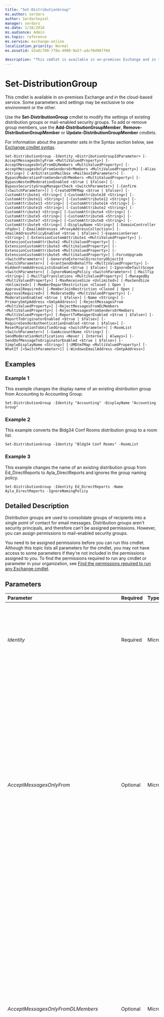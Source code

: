 ```yaml
---
title: "Set-DistributionGroup"
ms.author: serdars
author: SerdarSoysal
manager: serdars
ms.date: 1/16/2018
ms.audience: Admin
ms.topic: reference
ms.service: exchange-online
localization_priority: Normal
ms.assetid: e3a8c709-770a-4900-9a57-adcf0d98ff68

description: "This cmdlet is available in on-premises Exchange and in the cloud-based service. Some parameters and settings may be exclusive to one environment or the other."
---
```


# Set-DistributionGroup

This cmdlet is available in on-premises Exchange and in the cloud-based service. Some parameters and settings may be exclusive to one environment or the other. 
  
Use the **Set-DistributionGroup** cmdlet to modify the settings of existing distribution groups or mail-enabled security groups. To add or remove group members, use the **Add-DistributionGroupMember**, **Remove-DistributionGroupMember** or **Update-DistributionGroupMember** cmdlets.
  
For information about the parameter sets in the Syntax section below, see [Exchange cmdlet syntax](https://technet.microsoft.com/library/bb123552.aspx). 
  
```
Set-DistributionGroup -Identity <DistributionGroupIdParameter> [-AcceptMessagesOnlyFrom <MultiValuedProperty>] [-AcceptMessagesOnlyFromDLMembers <MultiValuedProperty>] [-AcceptMessagesOnlyFromSendersOrMembers <MultiValuedProperty>] [-Alias <String>] [-ArbitrationMailbox <MailboxIdParameter>] [-BypassModerationFromSendersOrMembers <MultiValuedProperty>] [-BypassNestedModerationEnabled <$true | $false>] [-BypassSecurityGroupManagerCheck <SwitchParameter>] [-Confirm [<SwitchParameter>]] [-CreateDTMFMap <$true | $false>] [-CustomAttribute1 <String>] [-CustomAttribute10 <String>] [-CustomAttribute11 <String>] [-CustomAttribute12 <String>] [-CustomAttribute13 <String>] [-CustomAttribute14 <String>] [-CustomAttribute15 <String>] [-CustomAttribute2 <String>] [-CustomAttribute3 <String>] [-CustomAttribute4 <String>] [-CustomAttribute5 <String>] [-CustomAttribute6 <String>] [-CustomAttribute7 <String>] [-CustomAttribute8 <String>] [-CustomAttribute9 <String>] [-DisplayName <String>] [-DomainController <Fqdn>] [-EmailAddresses <ProxyAddressCollection>] [-EmailAddressPolicyEnabled <$true | $false>] [-ExpansionServer <String>] [-ExtensionCustomAttribute1 <MultiValuedProperty>] [-ExtensionCustomAttribute2 <MultiValuedProperty>] [-ExtensionCustomAttribute3 <MultiValuedProperty>] [-ExtensionCustomAttribute4 <MultiValuedProperty>] [-ExtensionCustomAttribute5 <MultiValuedProperty>] [-ForceUpgrade <SwitchParameter>] [-GenerateExternalDirectoryObjectId <SwitchParameter>] [-GrantSendOnBehalfTo <MultiValuedProperty>] [-HiddenFromAddressListsEnabled <$true | $false>] [-IgnoreDefaultScope <SwitchParameter>] [-IgnoreNamingPolicy <SwitchParameter>] [-MailTip <String>] [-MailTipTranslations <MultiValuedProperty>] [-ManagedBy <MultiValuedProperty>] [-MaxReceiveSize <Unlimited>] [-MaxSendSize <Unlimited>] [-MemberDepartRestriction <Closed | Open | ApprovalRequired>] [-MemberJoinRestriction <Closed | Open | ApprovalRequired>] [-ModeratedBy <MultiValuedProperty>] [-ModerationEnabled <$true | $false>] [-Name <String>] [-PrimarySmtpAddress <SmtpAddress>] [-RejectMessagesFrom <MultiValuedProperty>] [-RejectMessagesFromDLMembers <MultiValuedProperty>] [-RejectMessagesFromSendersOrMembers <MultiValuedProperty>] [-ReportToManagerEnabled <$true | $false>] [-ReportToOriginatorEnabled <$true | $false>] [-RequireSenderAuthenticationEnabled <$true | $false>] [-ResetMigrationToUnifiedGroup <SwitchParameter>] [-RoomList <SwitchParameter>] [-SamAccountName <String>] [-SendModerationNotifications <Never | Internal | Always>] [-SendOofMessageToOriginatorEnabled <$true | $false>] [-SimpleDisplayName <String>] [-UMDtmfMap <MultiValuedProperty>] [-WhatIf [<SwitchParameter>]] [-WindowsEmailAddress <SmtpAddress>]

```

## Examples
<a name="Examples"> </a>

### Example 1

This example changes the display name of an existing distribution group from Accounting to Accounting Group.
  
```
Set-DistributionGroup -Identity "Accounting" -DisplayName "Accounting Group"
```

### Example 2

This example converts the Bldg34 Conf Rooms distribution group to a room list.
  
```
Set-DistributionGroup -Identity "Bldg34 Conf Rooms" -RoomList
```

### Example 3

This example changes the name of an existing distribution group from Ed_DirectReports to Ayla_DirectReports and ignores the group naming policy.
  
```
Set-DistributionGroup -Identity Ed_DirectReports -Name Ayla_DirectReports -IgnoreNamingPolicy
```

## Detailed Description
<a name="DetailedDescription"> </a>

Distribution groups are used to consolidate groups of recipients into a single point of contact for email messages. Distribution groups aren't security principals, and therefore can't be assigned permissions. However, you can assign permissions to mail-enabled security groups.
  
You need to be assigned permissions before you can run this cmdlet. Although this topic lists all parameters for the cmdlet, you may not have access to some parameters if they're not included in the permissions assigned to you. To find the permissions required to run any cmdlet or parameter in your organization, see [Find the permissions required to run any Exchange cmdlet](https://technet.microsoft.com/library/mt432940.aspx).
  
## Parameters
<a name="DetailedDescription"> </a>

|**Parameter**|**Required**|**Type**|**Description**|
|:-----|:-----|:-----|:-----|
| _Identity_ <br/> |Required  <br/> |Microsoft.Exchange.Configuration.Tasks.DistributionGroupIdParameter  <br/> | The _Identity_ parameter specifies the distribution group or mail-enabled security group that you want to modify. You can use any value that uniquely identifies the group. <br/>  For example: <br/>  Name <br/>  Display name <br/>  Alias <br/>  Distinguished name (DN) <br/>  Canonical DN <br/>  Email address <br/>  GUID <br/> |
| _AcceptMessagesOnlyFrom_ <br/> |Optional  <br/> |Microsoft.Exchange.Data.MultiValuedProperty  <br/> | The _AcceptMessagesOnlyFrom_ parameter specifies who is allowed to send messages to this recipient. Messages from other senders are rejected. <br/>  Valid values for this parameter are individual senders in your organization (mailboxes, mail users, and mail contacts). You can use any value that uniquely identifies the sender. For example: <br/>  Name <br/>  Display name <br/>  Alias <br/>  Distinguished name (DN) <br/>  Canonical DN <br/>  Email address <br/>  GUID <br/>  You can enter multiple senders separated by commas. To overwrite any existing entries, use the following syntax: `<sender1>,<sender2>...`. If the values contain spaces or otherwise require quotation marks, use the following syntax:  `"<sender1>","<sender2>"...`.  <br/>  To add or remove senders without affecting other existing entries, use the following syntax: `@{Add="<sender1>","<sender2>"...; Remove="<sender1>","<sender2>"...}`.  <br/>  The senders you specify for this parameter are automatically copied to the **AcceptMessagesOnlyFromSendersOrMembers** property. Therefore, you can't use the _AcceptMessagesOnlyFrom_ and _AcceptMessagesOnlyFromSendersOrMembers_ parameters in the same command. <br/>  By default, this parameter is blank ( `$null`), which allows this recipient to accept messages from all senders.  <br/> |
| _AcceptMessagesOnlyFromDLMembers_ <br/> |Optional  <br/> |Microsoft.Exchange.Data.MultiValuedProperty  <br/> | The _AcceptMessagesOnlyFromDLMembers_ parameter specifies who is allowed to send messages to this recipient. Messages from other senders are rejected. <br/>  Valid values for this parameter are groups in your organization (distribution groups, mail-enabled security groups, and dynamic distribution groups). Specifying a group means all members of the group are allowed to send messages to this recipient. You can use any value that uniquely identifies the group. For example: <br/>  Name <br/>  Display name <br/>  Alias <br/>  Distinguished name (DN) <br/>  Canonical DN <br/>  Email address <br/>  GUID <br/>  You can enter multiple groups separated by commas. To overwrite any existing entries, use the following syntax: `<group1>,<group2>...`. If the values contain spaces or otherwise require quotation marks, use the following syntax:  `"<group1>","<group2>"...`.  <br/>  To add or remove groups without affecting other existing entries, use the following syntax: `@{Add="<group1>","<group2>"...; Remove="<group1>","<group2>"...}`.  <br/>  The groups you specify for this parameter are automatically copied to the **AcceptMessagesOnlyFromSendersOrMembers** property. Therefore, you can't use the _AcceptMessagesOnlyFromDLMembers_ and _AcceptMessagesOnlyFromSendersOrMembers_ parameters in the same command. <br/>  By default, this parameter is blank ( `$null`), which allows this recipient to accept messages from all groups.  <br/> |
| _AcceptMessagesOnlyFromSendersOrMembers_ <br/> |Optional  <br/> |Microsoft.Exchange.Data.MultiValuedProperty  <br/> | The _AcceptMessagesOnlyFromSendersOrMembers_ parameter specifies who is allowed to send messages to this recipient. Messages from other senders are rejected. <br/>  Valid values for this parameter are individual senders and groups in your organization. Individual senders are mailboxes, mail users, and mail contacts. Groups are distribution groups, mail-enabled security groups, and dynamic distribution groups. Specifying a group means all members of the group are allowed to send messages to this recipient. <br/>  To specify senders for this parameter, you can use any value that uniquely identifies the sender. For example: <br/>  Name <br/>  Display name <br/>  Alias <br/>  Distinguished name (DN) <br/>  Canonical DN <br/>  Email address <br/>  GUID <br/>  You can enter multiple senders separated by commas. To overwrite any existing entries, use the following syntax: `<sender1>,<sender2>...`. If the values contain spaces or otherwise require quotation marks, use the following syntax:  `"<sender1>","<sender2>"...`.  <br/>  To add or remove individual senders or groups without affecting other existing entries, use the _AcceptMessagesOnlyFrom_ and _AcceptMessageOnlyFromDLMembers_ parameters. <br/>  The individual senders and groups you specify for this parameter are automatically copied to the **AcceptMessagesOnlyFrom** and **AcceptMessagesOnlyFromDLMembers** properties, respectively. Therefore, you can't use the _AcceptMessagesOnlyFromSendersOrMembers_ parameter and the _AcceptMessagesOnlyFrom_ or _AcceptMessagesOnlyFromDLMembers_ parameters in the same command. <br/>  By default, this parameter is blank ( `$null`), which allows this recipient to accept messages from all senders.  <br/> |
| _Alias_ <br/> |Optional  <br/> |System.String  <br/> | The _Alias_ parameter specifies the Exchange alias (also known as themail nickname) for the recipient. This value identifies the recipient as a mail-enabled object, and shouldn't be confused with multiple email addresses for the same recipient (also known as proxy addresses). A recipient can have only one  _Alias_ value. <br/>  The value of _Alias_ can contain letters, numbers and the characters !, #, $, %, &amp;, ', *, +, -, /, =, ?, ^, _, `, {, |, } and ~. Periods (.) are allowed, but each period must be surrounded by other valid characters (for example, `help.desk`). Unicode characters from U+00A1 to U+00FF are also allowed. The maximum length of the  _Alias_ value is 64 characters. <br/>  When you create a recipient without specifying an email address, the _Alias_ value you specify is used to generate the primary email address ( _\<alias\>_@ _\<domain\>_). Supported Unicode characters are mapped to best-fit US-ASCII text characters. For example, U+00F6 (ö) is changed to oe in the primary email address.  <br/>  If you don't use the _Alias_ parameter when you create a recipient, the value of a different required parameter is used for the **Alias** property value: <br/> **Recipients with user accounts (for example, user mailboxes, and mail users)**: The left side of the  _MicrosoftOnlineServicesID_ or _UserPrincipalName_ parameter is used. For example, `helpdesk@contoso.com` results in the **Alias** property value `helpdesk`.  <br/> **Recipeints without user accounts (for example, room mailboxes, mail contacts, and distribution groups)**: The value of the  _Name_ parameter is used. Spaces are removed and unsupported characters are converted to question marks (?). <br/>  If you modify the _Alias_ value of an existing recipient, the primary email address is automatically updated only in on-premises environments where the recipient is subject to email address policies (the **EmailAddressPolicyEnabled** property is `True` for the recipient). <br/> > [!NOTE]>  The _Alias_ parameter never generates or updates the primary email address of a mail contact or a mail user.          |
| _ArbitrationMailbox_ <br/> |Optional  <br/> |Microsoft.Exchange.Configuration.Tasks.MailboxIdParameter  <br/> | This parameter is available only in on-premises Exchange. <br/>  The _ArbitrationMailbox_ parameter specifies the arbitration mailbox that's used to manage the moderation process for this recipient. You can use any value that uniquely identifies the arbitration mailbox. <br/>  For example: <br/>  Name <br/>  Display name <br/>  Alias <br/>  Distinguished name (DN) <br/>  Canonical DN <br/>  _\<domain name\>_\ _\<account name\>_ <br/>  Email address <br/>  GUID <br/> **LegacyExchangeDN** <br/> **SamAccountName** <br/>  User ID or user principal name (UPN) <br/> |
| _BypassModerationFromSendersOrMembers_ <br/> |Optional  <br/> |Microsoft.Exchange.Data.MultiValuedProperty  <br/> | The _BypassModerationFromSendersOrMembers_ parameter specifies who is allowed to send messages to this moderated recipient without approval from a moderator. Valid values for this parameter are individual senders and groups in your organization. Specifying a group means all members of the group are allowed to send messages to this recipient without approval from a moderator. <br/>  To specify senders for this parameter, you can use any value that uniquely identifies the sender. For example: <br/>  Name <br/>  Display name <br/>  Alias <br/>  Distinguished name (DN) <br/>  Canonical DN <br/>  Email address <br/>  GUID <br/>  To enter multiple senders and overwrite any existing entries, use the following syntax: `<sender1>,<sender2>...`. If the values contain spaces or otherwise require quotation marks, use the following syntax:  `"<sender1>","<sender2>"...`.  <br/>  To add or remove one or more senders without affecting any existing entries, use the following syntax: `@{Add="<sender1>","<sender2>"...; Remove="<sender3>","<sender4>"...}`.  <br/>  This parameter is meaningful only when moderation is enabled for the recipient. By default, this parameter is blank ( `$null`), which means messages from all senders other than the designated moderators are moderated. When a moderator sends a message to this recipient, the message is isn't moderated. In other words, you don't need to use this parameter to include the moderators.  <br/> |
| _BypassNestedModerationEnabled_ <br/> |Optional  <br/> |System.Boolean  <br/> | The _ByPassNestedModerationEnabled_ parameter specifies how to handle message approval when a moderated group contains other moderated groups as members. Valid values are: <br/>  `$true`: After a moderator approves a message sent to the group, the message is automatically approved for all other moderated groups that are members of the group.  <br/>  `$false`: After a moderator approves a message sent to the group, separate approval is required for each moderated group that's a member of the group. This is the default value.  <br/> |
| _BypassSecurityGroupManagerCheck_ <br/> |Optional  <br/> |System.Management.Automation.SwitchParameter  <br/> | The _BypassSecurityGroupManagerCheck_ switch specifies whether to allow a user who isn't an owner of the group to modify or delete the group. If you aren't defined in the **ManagedBy** property of the group, you need to use this switch in commands that modify or delete the group. To use this switch, your account requires specific permissions based on the group type: <br/> **Distribution groups or mail-enabled security groups**: You need to be a member of the Organization Management role group or have the Security Group Creation and Membership role assigned.  <br/> **Role groups**: You need to be a member of the Organization Management role group or have the Role Management role assigned.  <br/>  You don't need to specify a value with this switch. <br/> |
| _Confirm_ <br/> |Optional  <br/> |System.Management.Automation.SwitchParameter  <br/> | The _Confirm_ switch specifies whether to show or hide the confirmation prompt. How this switch affects the cmdlet depends on if the cmdlet requires confirmation before proceeding. <br/>  Destructive cmdlets (for example, **Remove-\*** cmdlets) have a built-in pause that forces you to acknowledge the command before proceeding. For these cmdlets, you can skip the confirmation prompt by using this exact syntax: `-Confirm:$false`.  <br/>  Most other cmdlets (for example, **New-\*** and **Set-\*** cmdlets) don't have a built-in pause. For these cmdlets, specifying the _Confirm_ switch without a value introduces a pause that forces you acknowledge the command before proceeding. <br/> |
| _CreateDTMFMap_ <br/> |Optional  <br/> |System.Boolean  <br/> | The _CreateDTMFMap_ parameter specifies whether to create a dual-tone multiple-frequency (DTMF) map for the recipient. This allows the recipient to be identified by using a telephone keypad in Unified Messaging (UM) environments. Valid values are: <br/>  `$true`: A DTMF map is created for the recipient. This is the default value.  <br/>  `$false`: A DTMF map isn't created for the recipient.  <br/> |
| _CustomAttribute1_ <br/> |Optional  <br/> |System.String  <br/> |The  _CustomAttribute1_ to _CustomAttribute15_ parameters specify custom attributes. You can use these attributes to store additional information. <br/> |
| _CustomAttribute10_ <br/> |Optional  <br/> |System.String  <br/> |The  _CustomAttribute1_ to _CustomAttribute15_ parameters specify custom attributes. You can use these attributes to store additional information. <br/> |
| _CustomAttribute11_ <br/> |Optional  <br/> |System.String  <br/> |The  _CustomAttribute1_ to _CustomAttribute15_ parameters specify custom attributes. You can use these attributes to store additional information. <br/> |
| _CustomAttribute12_ <br/> |Optional  <br/> |System.String  <br/> |The  _CustomAttribute1_ to _CustomAttribute15_ parameters specify custom attributes. You can use these attributes to store additional information. <br/> |
| _CustomAttribute13_ <br/> |Optional  <br/> |System.String  <br/> |The  _CustomAttribute1_ to _CustomAttribute15_ parameters specify custom attributes. You can use these attributes to store additional information. <br/> |
| _CustomAttribute14_ <br/> |Optional  <br/> |System.String  <br/> |The  _CustomAttribute1_ to _CustomAttribute15_ parameters specify custom attributes. You can use these attributes to store additional information. <br/> |
| _CustomAttribute15_ <br/> |Optional  <br/> |System.String  <br/> |The  _CustomAttribute1_ to _CustomAttribute15_ parameters specify custom attributes. You can use these attributes to store additional information. <br/> |
| _CustomAttribute2_ <br/> |Optional  <br/> |System.String  <br/> |The  _CustomAttribute1_ to _CustomAttribute15_ parameters specify custom attributes. You can use these attributes to store additional information. <br/> |
| _CustomAttribute3_ <br/> |Optional  <br/> |System.String  <br/> |The  _CustomAttribute1_ to _CustomAttribute15_ parameters specify custom attributes. You can use these attributes to store additional information. <br/> |
| _CustomAttribute4_ <br/> |Optional  <br/> |System.String  <br/> |The  _CustomAttribute1_ to _CustomAttribute15_ parameters specify custom attributes. You can use these attributes to store additional information. <br/> |
| _CustomAttribute5_ <br/> |Optional  <br/> |System.String  <br/> |The  _CustomAttribute1_ to _CustomAttribute15_ parameters specify custom attributes. You can use these attributes to store additional information. <br/> |
| _CustomAttribute6_ <br/> |Optional  <br/> |System.String  <br/> |The  _CustomAttribute1_ to _CustomAttribute15_ parameters specify custom attributes. You can use these attributes to store additional information. <br/> |
| _CustomAttribute7_ <br/> |Optional  <br/> |System.String  <br/> |The  _CustomAttribute1_ to _CustomAttribute15_ parameters specify custom attributes. You can use these attributes to store additional information. <br/> |
| _CustomAttribute8_ <br/> |Optional  <br/> |System.String  <br/> |The  _CustomAttribute1_ to _CustomAttribute15_ parameters specify custom attributes. You can use these attributes to store additional information. <br/> |
| _CustomAttribute9_ <br/> |Optional  <br/> |System.String  <br/> |The  _CustomAttribute1_ to _CustomAttribute15_ parameters specify custom attributes. You can use these attributes to store additional information. <br/> |
| _DisplayName_ <br/> |Optional  <br/> |System.String  <br/> |The  _DisplayName_ parameter specifies the display name of the group. The display name is visible in the Exchange admin center and in address lists. The maximum length is 256 characters. If the value contains spaces, enclose the value in quotation marks ("). <br/> |
| _DomainController_ <br/> |Optional  <br/> |Microsoft.Exchange.Data.Fqdn  <br/> |This parameter is available only in on-premises Exchange.  <br/> The  _DomainController_ parameter specifies the domain controller that's used by this cmdlet to read data from or write data to Active Directory. You identify the domain controller by its fully qualified domain name (FQDN). For example, `dc01.contoso.com`.  <br/> |
| _EmailAddresses_ <br/> |Optional  <br/> |Microsoft.Exchange.Data.ProxyAddressCollection  <br/> | The _EmailAddresses_ parameter specifies all the email addresses (proxy addresses) for the recipient, including the primary SMTP address. In on-premises Exchange organizations, the primary SMTP address and other proxy addresses are typically set by email address policies. However, you can use this parameter to configure other proxy addresses for the recipient. For more information, see[Email address policies in Exchange 2016](https://technet.microsoft.com/library/bb232171.aspx).  <br/>  Valid syntax for this parameter is `<Type>:<emailaddress1>,<Type>:<emailaddress2>...`. The optional  _\<Type\>_ value specifies the type of email address. Some examples of valid values include: <br/>  `SMTP`: The primary SMTP address. You can use this value only once in a command.  <br/>  `smtp`: Other SMTP email addresses.  <br/>  `X400`: X.400 addresses in on-premises Exchange.  <br/>  `X500`: X.500 addresses in on-premises Exchange.  <br/>  If you don't include a _\<Type\>_ value for an email address, the value `smtp` is assumed. Note that Exchange doesn't validate the syntax of custom address types (including X.400 addresses). Therefore, you need to verify that any custom addresses are formatted correctly. <br/>  To specify the primary SMTP email address, you can use any of the following methods: <br/>  Use the _\<Type\>_ value `SMTP` on the address. <br/>  The first email address when you don't use any _\<Type\>_ values, or when you use multiple _\<Type\>_ values of `smtp`.  <br/>  If it's available, use the _PrimarySmtpAddress_ parameter instead. You can't use the _EmailAddresses_ parameter and the _PrimarySmtpAddress_ parameter in the same command. <br/>  To replace all existing proxy email addresses with the values you specify, use the following syntax: `"<Type>:<emailaddress1>","<Type>:<emailaddress2>"...`.  <br/>  To add or remove specify proxy addresses without affecting other existing values, use the following syntax: `@{Add="<Type>:<emailaddress1>","<Type>:<emailaddress2>"...; Remove="<Type>:<emailaddress2>","<Type>:<emailaddress2>"...}`.  <br/> |
| _EmailAddressPolicyEnabled_ <br/> |Optional  <br/> |System.Boolean  <br/> | This parameter is available only in on-premises Exchange. <br/>  The _EmailAddressPolicyEnabled_ parameter specifies whether to apply email address policies to this recipient. Valid values are: <br/>  `$true`: Email address policies are applied to this recipient. This is the default value.  <br/>  `$false`: Email address policies aren't applied to this recipient.  <br/> |
| _ExpansionServer_ <br/> |Optional  <br/> |System.String  <br/> | This parameter is available only in on-premises Exchange. <br/>  The _ExpansionServer_ parameter specifies the Exchange server that's used to expand the distribution group. The default value is blank ( `$null`), which means expansion happens on the closest available Exchange 2016 Mailbox server. If you specify an expansion server, and that server is unavailable, any messages that are sent to the distribution group can't be delivered. Therefore, you should consider implementing a high availability solution for an expansion server.  <br/>  You can specify the following types of servers as expansion servers: <br/>  An Exchange 2016 Mailbox server. <br/>  An Exchange 2013 Mailbox server. <br/>  An Exchange 2010 Hub Transport server. <br/>  When you specify an expansion server, use the **ExchangeLegacyDN**. You can find this value by running the command: `Get-ExchangeServer <ServerName> | Format-List ExchangeLegacyDN`. An example value for this parameter is  `"/o=Contoso/ou=Exchange Administrative Group(FYDIBOHF23SPDLT)/cn=Configuration/cn=Servers/cn=Mailbox01"`.  <br/> |
| _ExtensionCustomAttribute1_ <br/> |Optional  <br/> |Microsoft.Exchange.Data.MultiValuedProperty  <br/> |The  _ExtensionCustomAttribute1-5_ parameters specify custom attributes that store additional information. You can specify multiple values for these parameters as a comma delimited list. Each _ExtensionCustomAttribute_ parameter can hold up to 1,300 values. <br/> For more information about custom attributes, see [Custom attributes](https://technet.microsoft.com/library/ee423541.aspx).  <br/> For more information about using multivalued properties, see [Modifying multivalued properties](https://technet.microsoft.com/library/bb684908.aspx).  <br/> |
| _ExtensionCustomAttribute2_ <br/> |Optional  <br/> |Microsoft.Exchange.Data.MultiValuedProperty  <br/> |The  _ExtensionCustomAttribute1-5_ parameters specify custom attributes that store additional information. You can specify multiple values for these parameters as a comma delimited list. Each _ExtensionCustomAttribute_ parameter can hold up to 1,300 values. <br/> For more information about custom attributes, see [Custom attributes](https://technet.microsoft.com/library/ee423541.aspx).  <br/> For more information about using multivalued properties, see [Modifying multivalued properties](https://technet.microsoft.com/library/bb684908.aspx).  <br/> |
| _ExtensionCustomAttribute3_ <br/> |Optional  <br/> |Microsoft.Exchange.Data.MultiValuedProperty  <br/> |The  _ExtensionCustomAttribute1-5_ parameters specify custom attributes that store additional information. You can specify multiple values for these parameters as a comma delimited list. Each _ExtensionCustomAttribute_ parameter can hold up to 1,300 values. <br/> For more information about custom attributes, see [Custom attributes](https://technet.microsoft.com/library/ee423541.aspx).  <br/> For more information about using multivalued properties, see [Modifying multivalued properties](https://technet.microsoft.com/library/bb684908.aspx).  <br/> |
| _ExtensionCustomAttribute4_ <br/> |Optional  <br/> |Microsoft.Exchange.Data.MultiValuedProperty  <br/> |The  _ExtensionCustomAttribute1-5_ parameters specify custom attributes that store additional information. You can specify multiple values for these parameters as a comma delimited list. Each _ExtensionCustomAttribute_ parameter can hold up to 1,300 values. <br/> For more information about custom attributes, see [Custom attributes](https://technet.microsoft.com/library/ee423541.aspx).  <br/> For more information about using multivalued properties, see [Modifying multivalued properties](https://technet.microsoft.com/library/bb684908.aspx).  <br/> |
| _ExtensionCustomAttribute5_ <br/> |Optional  <br/> |Microsoft.Exchange.Data.MultiValuedProperty  <br/> |The  _ExtensionCustomAttribute1-5_ parameters specify custom attributes that store additional information. You can specify multiple values for these parameters as a comma delimited list. Each _ExtensionCustomAttribute_ parameter can hold up to 1,300 values. <br/> For more information about custom attributes, see [Custom attributes](https://technet.microsoft.com/library/ee423541.aspx).  <br/> For more information about using multivalued properties, see [Modifying multivalued properties](https://technet.microsoft.com/library/bb684908.aspx).  <br/> |
| _ForceUpgrade_ <br/> |Optional  <br/> |System.Management.Automation.SwitchParameter  <br/> |The  _ForceUpgrade_ switch specifies whether to suppress the confirmation message that appears if the object was created in a previous version of Exchange. You don't need to specify a value with this switch. <br/> |
| _GenerateExternalDirectoryObjectId_ <br/> |Optional  <br/> |System.Management.Automation.SwitchParameter  <br/> |This parameter is reserved for internal Microsoft use.  <br/> |
| _GrantSendOnBehalfTo_ <br/> |Optional  <br/> |Microsoft.Exchange.Data.MultiValuedProperty  <br/> | The _GrantSendOnBehalfTo_ parameter specifies who can send on behalf of this group. Although messages send on behalf of the group clearly show the sender in the From field `(<Sender> on behalf of <Group>)`, replies to these messages are delivered to the group, not the sender.  <br/>  The sender you specify for this parameter must a mailbox, mail user or mail-enabled security group (a mail-enabled security principal that can have permissions assigned). You can use any value that uniquely identifies the sender. <br/>  For example: <br/>  Name <br/>  Display name <br/>  Alias <br/>  Distinguished name (DN) <br/>  Canonical DN <br/>  _\<domain name\>_\ _\<account name\>_ <br/>  Email address <br/>  GUID <br/> **LegacyExchangeDN** <br/> **SamAccountName** <br/>  User ID or user principal name (UPN) <br/>  To enter multiple values and overwrite any existing entries, use the following syntax: `<value1>,<value2>...`. If the values contain spaces or otherwise require quotation marks, you need to use the following syntax:  `"<value1>","<value2>"...`.  <br/>  To add or remove one or more values without affecting any existing entries, use the following syntax: `@{Add="<value1>","<value2>"...; Remove="<value1>","<value2>"...}`.  <br/>  By default, this parameter is blank, which means no one else has permission to send on behalf of this group. <br/> |
| _HiddenFromAddressListsEnabled_ <br/> |Optional  <br/> |System.Boolean  <br/> | The _HiddenFromAddressListsEnabled_ parameter specifies whether this recipient is visible in address lists. Valid values are: <br/>  `$true`: The recipient isn't visible in address lists.  <br/>  `$false`: The recipient is visible in address lists. This is the default value.  <br/> |
| _IgnoreDefaultScope_ <br/> |Optional  <br/> |System.Management.Automation.SwitchParameter  <br/> | This parameter is available only in on-premises Exchange. <br/>  The _IgnoreDefaultScope_ switch tells the command to ignore the default recipient scope setting for the Exchange Management Shell session, and to use the entire forest as the scope. This allows the command to access Active Directory objects that aren't currently available in the default scope. <br/>  Using the _IgnoreDefaultScope_ switch introduces the following restrictions: <br/>  You can't use the _DomainController_ parameter. The command uses an appropriate global catalog server automatically. <br/>  You can only use the DN for the _Identity_ parameter. Other forms of identification, such as alias or GUID, aren't accepted. <br/> |
| _IgnoreNamingPolicy_ <br/> |Optional  <br/> |System.Management.Automation.SwitchParameter  <br/> |The  _IgnoreNamingPolicy_ switch specifies whether to prevent this group from being affected by your organization's distribution group naming policy. The policy is defined by the _DistributionGroupNamingPolicy_ parameter on the **Set-OrganizationConfig** cmdlet. You don't need to specify a value with this switch. <br/> |
| _MailTip_ <br/> |Optional  <br/> |System.String  <br/> | The _MailTip_ parameter specifies the custom MailTip text for this recipient. The MailTip is shown to senders when they start drafting an email message to this recipient. If the value contains spaces, enclose the value in quotation marks ("). <br/>  When you add a MailTip to a recipient, two things happen: <br/>  HTML tags are automatically added to the text. For example, if you enter the text: `"This mailbox is not monitored"`, the MailTip automatically becomes:  `<html><body>This mailbox is not monitored</body></html>`. Additional HTML tags aren't supported, and the length of the MailTip can't exceed 175 displayed characters.  <br/>  The text is automatically added to the **MailTipTranslations** property of the recipient as the default value: `default:<MailTip text>`. If you modify the MailTip text, the default value is automatically updated in the **MailTipTranslations** property, and vice-versa. <br/> |
| _MailTipTranslations_ <br/> |Optional  <br/> |Microsoft.Exchange.Data.MultiValuedProperty  <br/> |The  _MailTipTranslations_ parameter specifies additional languages for the custom MailTip text that's defined by the _MailTip_ parameter. HTML tags are automatically added to the MailTip translation, additional HTML tags aren't supported, and the length of the MailTip translation can't exceed 175 displayed characters. <br/> To add or remove MailTip translations without affecting the default MailTip or other MailTip translations, use the following syntax:  <br/>  `@{Add="<culture 1>:<localized text 1>","<culture 2>:<localized text 2>"...; Remove="<culture 3>:<localized text 3>","<culture 4>:<localized text 4>"...}` <br/>  `<culture>` is a valid ISO 639 two-letter culture code that's associated with the language. <br/> For example, suppose this recipient currently has the MailTip text: "This mailbox is not monitored." To add the Spanish translation, use the following value for this parameter:  `@{Add="ES:Esta caja no se supervisa."}`.  <br/> |
| _ManagedBy_ <br/> |Optional  <br/> |Microsoft.Exchange.Data.MultiValuedProperty  <br/> | The _ManagedBy_ parameter specifies an owner for the group. A group must have at least one owner. If you don't use this parameter to specify the owner when you create the group, the user account that created the group is the owner. The group owner is able to: <br/>  Modify the properties of the group <br/>  Add or remove group members <br/>  Delete the group <br/>  Approve member depart or join requests (if available) <br/>  Approve messages sent to the group if moderation is enabled, but no moderators are specified. <br/>  The owner you specify for this parameter must be a mailbox, mail user or mail-enabled security group (a mail-enabled security principal that can have permissions assigned). You can use any value that uniquely identifies the owner. For example: <br/>  Name <br/>  Display name <br/>  Alias <br/>  Distinguished name (DN) <br/>  Canonical DN <br/>  _\<domain name\>_\ _\<account name\>_ <br/>  Email address <br/>  GUID <br/> **LegacyExchangeDN** <br/> **SamAccountName** <br/>  User ID or user principal name (UPN) <br/>  To enter multiple owners and overwrite all existing entries, use the following syntax: `<owner1>,<owner2>...`. If the values contain spaces or otherwise require quotation marks, you need to use the following syntax:  `"<owner1>","<owner2>"...`.  <br/>  To add or remove owners without affecting other existing entries, use the following syntax: `@{Add="<owner1>","<owner2>"...; Remove="<owner3>","<owner4>"...}`.  <br/>  An owner that you specify with this parameter isn't automatically a member of the group. You need to manually add the owner as a member. <br/> |
| _MaxReceiveSize_ <br/> |Optional  <br/> |Microsoft.Exchange.Data.Unlimited  <br/> | This parameter is available only in on-premises Exchange. <br/>  The _MaxReceiveSize_ parameter specifies the maximum size of an email message that can be sent to this group. Messages that exceed the maximum size are rejected by the group. <br/>  When you enter a value, qualify the value with one of the following units: <br/>  `B` (bytes) <br/>  `KB` (kilobytes) <br/>  `MB` (megabytes) <br/>  `GB` (gigabytes) <br/>  `TB` (terabytes) <br/>  Unqualified values are typically treated as bytes, but small values may be rounded up to the nearest kilobyte. <br/>  Valid values are from 0 through 2147482624 bytes. <br/>  By default, the _MaxReceiveSize_ parameter is set to the value `unlimited`. This indicates the maximum message size for the group is controlled by other message size limits in the organization.  <br/> > [!NOTE]>  For any message size limit, you need to set a value that's larger than the actual size you want enforced. This accounts for the Base64 encoding of attachments and other binary data. Base64 encoding increases the size of the message by approximately 33%, so the value you specify should be approximately 33% larger than the actual message size you want enforced. For example, if you specify a maximum message size value of 64 MB, you can expect a realistic maximum message size of approximately 48 MB.          |
| _MaxSendSize_ <br/> |Optional  <br/> |Microsoft.Exchange.Data.Unlimited  <br/> | This parameter is available only in on-premises Exchange. <br/>  The _MaxSendSize_ parameter specifies the maximum size of an email message that can be sent by this group. <br/>  When you enter a value, qualify the value with one of the following units: <br/>  `B` (bytes) <br/>  `KB` (kilobytes) <br/>  `MB` (megabytes) <br/>  `GB` (gigabytes) <br/>  `TB` (terabytes) <br/>  Unqualified values are typically treated as bytes, but small values may be rounded up to the nearest kilobyte. <br/>  Valid values are from 0 through 2147482624 bytes. <br/>  By default, the _MaxSendSize_ parameter is set to the value `unlimited`. This indicates the maximum message size for the group is controlled by other message size limits in the organization.  <br/> > [!NOTE]>  For any message size limit, you need to set a value that's larger than the actual size you want enforced. This accounts for the Base64 encoding of attachments and other binary data. Base64 encoding increases the size of the message by approximately 33%, so the value you specify should be approximately 33% larger than the actual message size you want enforced. For example, if you specify a maximum message size value of 64 MB, you can expect a realistic maximum message size of approximately 48 MB.          |
| _MemberDepartRestriction_ <br/> |Optional  <br/> |Microsoft.Exchange.Data.Directory.Recipient.MemberUpdateType  <br/> | The _MemberDepartRestriction_ parameter specifies the restrictions that you put on requests to leave the group. Valid values are: <br/>  `Open`: Members can leave the group without approval from one of the group owners. This is the default value for universal distribution groups. You can't use this value on universal security groups.  <br/>  `Closed`: Members can't remove themselves from the group, and requests to leave the group are rejected automatically. Group membership is controlled by the group owners. This is the default value for universal security groups.  <br/> |
| _MemberJoinRestriction_ <br/> |Optional  <br/> |Microsoft.Exchange.Data.Directory.Recipient.MemberUpdateType  <br/> | The _MemberJoinRestriction_ parameter specifies the restrictions that you put on requests to join the group. Valid values are: <br/>  `Open`: Users can add themselves to the group without approval from a group owner. You can't use this value on universal security groups.  <br/>  `Closed`: Users can't add themselves to the group, and requests to join the group are rejected automatically. Group membership is controlled by the group owners. This is the default value on universal security groups and universal distribution groups.  <br/>  `ApprovalRequired`: Users can request to join the group. The user is added to the group after the request is approved by one of the group owners. Although you can use this value on universal security groups, user requests to join the group aren't sent to the group owners, so this setting is only effective on universal distribution groups.  <br/> |
| _ModeratedBy_ <br/> |Optional  <br/> |Microsoft.Exchange.Data.MultiValuedProperty  <br/> | The _ModeratedBy_ parameter specifies one or more moderators for this recipient. A moderator approves messages sent to the recipient before the messages are delivered. A moderator must be a mailbox, mail user, or mail contact in your organization. You can use any value that uniquely identifies the moderator. <br/>  For example: <br/>  Name <br/>  Display name <br/>  Alias <br/>  Distinguished name (DN) <br/>  Canonical DN <br/>  Email address <br/>  GUID <br/>  To enter multiple values and overwrite any existing entries, use the following syntax: `<value1>,<value2>...`. If the values contain spaces or otherwise require quotation marks, you need to use the following syntax:  `"<value1>","<value2>"...`.  <br/>  To add or remove one or more values without affecting any existing entries, use the following syntax: `@{Add="<value1>","<value2>"...; Remove="<value1>","<value2>"...}`.  <br/>  For mail-enabled security groups, you need to use this parameter to specify at least one moderator when you set the _ModerationEnabled_ parameter to the value `$true`.  <br/>  For distribution groups, if you set the _ModerationEnabled_ parameter to the value `$true`, but you don't use this parameter to specify any moderators, the group owners that are specified by the  _ManagedBy_ parameter are responsible for approving messages sent to the group. <br/> |
| _ModerationEnabled_ <br/> |Optional  <br/> |System.Boolean  <br/> | The _ModerationEnabled_ parameter specifies whether moderation is enabled for this recipient. Valid value are: <br/>  `$true`: Moderation is enabled for this recipient. Messages sent to this recipient must be approved by a moderator before the messages are delivered.  <br/>  `$false`: Moderation is disabled for this recipient. Messages sent to this recipient are delivered without the approval of a moderator. This is the default value.  <br/>  You use the _ModeratedBy_ parameter to specify the moderators. <br/> |
| _Name_ <br/> |Optional  <br/> |System.String  <br/> |The  _Name_ parameter specifies the unique name of the group. The maximum length is 64 characters. If the value contains spaces, enclose the value in quotation marks ("). <br/> > [!NOTE]> If a group naming policy is enforced, you need to follow the naming constraints specified in the  _DistributionGroupNameBlockedWordList_ and _DistributionGroupNamingPolicy_ parameters on the **Set-OrganizationConfig** cmdlet.          |
| _PrimarySmtpAddress_ <br/> |Optional  <br/> |Microsoft.Exchange.Data.SmtpAddress  <br/> |The  _PrimarySmtpAddress_ parameter specifies the primary return email address that's used for the recipient. If it's available on this cmdlet, you can't use the _EmailAddresses_ and _PrimarySmtpAddress_ parameters in the same command. <br/> |
| _RejectMessagesFrom_ <br/> |Optional  <br/> |Microsoft.Exchange.Data.MultiValuedProperty  <br/> | The _RejectMessagesFrom_ parameter specifies who isn't allowed to send messages to this recipient. Messages from these senders are rejected. <br/>  Valid values for this parameter are individual senders in your organization (mailboxes, mail users, and mail contacts). You can use any value that uniquely identifies the sender. For example: <br/>  Name <br/>  Display name <br/>  Alias <br/>  Distinguished name (DN) <br/>  Canonical DN <br/>  Email address <br/>  GUID <br/>  You can enter multiple senders separated by commas. To overwrite any existing entries, use the following syntax: `<sender1>,<sender2>...`. If the values contain spaces or otherwise require quotation marks, use the following syntax:  `"<sender1>","<sender2>"...`.  <br/>  To add or remove senders without affecting other existing entries, use the following syntax: `@{Add="<sender1>","<sender2>"...; Remove="<sender1>","<sender2>"...}`.  <br/>  The senders you specify for this parameter are automatically copied to the **RejectMessagesFromSendersOrMembers** property. Therefore, you can't use the _RejectMessagesFrom_ and _RejectMessagesFromSendersOrMembers_ parameters in the same command. <br/>  By default, this parameter is blank ( `$null`), which allows this recipient to accept messages from all senders.  <br/> |
| _RejectMessagesFromDLMembers_ <br/> |Optional  <br/> |Microsoft.Exchange.Data.MultiValuedProperty  <br/> | The _RejectMessagesFromDLMembers_ parameter specifies who isn't allowed to send messages to this recipient. Messages from these senders are rejected. <br/>  Valid values for this parameter are groups in your organization (distribution groups, mail-enabled security groups, and dynamic distribution groups). Specifying a group means all members of the group aren't allowed to send messages to this recipient. You can use any value that uniquely identifies the group. For example: <br/>  Name <br/>  Display name <br/>  Alias <br/>  Distinguished name (DN) <br/>  Canonical DN <br/>  Email address <br/>  GUID <br/>  You can enter multiple groups separated by commas. To overwrite any existing entries, use the following syntax: `<group1>,<group2>...`. If the values contain spaces or otherwise require quotation marks, use the following syntax:  `"<group1>","<group2>"...`.  <br/>  To add or remove groups without affecting other existing entries, use the following syntax: `@{Add="<group1>","<group2>"...; Remove="<group1>","<group2>"...}`.  <br/>  The groups you specify for this parameter are automatically copied to the **RejectMessagesFromSendersOrMembers** property. Therefore, you can't use the _RejectMessagesFromDLMembers_ and _RejectMessagesFromSendersOrMembers_ parameters in the same command. <br/>  By default, this parameter is blank ( `$null`), which allows this recipient to accept messages from all groups.  <br/> |
| _RejectMessagesFromSendersOrMembers_ <br/> |Optional  <br/> |Microsoft.Exchange.Data.MultiValuedProperty  <br/> | The _RejectMessagesFromSendersOrMembers_ parameter specifies who isn't allowed to send messages to this recipient. Messages from these senders are rejected. <br/>  Valid values for this parameter are individual senders and groups in your organization. Individual senders are mailboxes, mail users, and mail contacts. Groups are distribution groups, mail-enabled security groups, and dynamic distribution groups. Specifying a group means all members of the group aren't allowed to send messages to this recipient. <br/>  To specify senders for this parameter, you can use any value that uniquely identifies the sender. For example: <br/>  Name <br/>  Display name <br/>  Alias <br/>  Distinguished name (DN) <br/>  Canonical DN <br/>  Email address <br/>  GUID <br/>  You can enter multiple senders separated by commas. To overwrite any existing entries, use the following syntax: `<sender1>,<sender2>...`. If the values contain spaces or otherwise require quotation marks, use the following syntax:  `"<sender1>","<sender2>"...`.  <br/>  To add or remove individual senders or groups without affecting other existing entries, use the _RejectMessagesFrom_ and _RejectMessagesFromDLMembers_ parameters. <br/>  The individual senders and groups you specify for this parameter are automatically copied to the **RejectMessagesFrom** and **RejectMessagesFromDLMembers** properties, respectively. Therefore, you can't use the _RejectMessagesFromSendersOrMembers_ parameter and the _RejectMessagesFrom_ or _RejectMessagesFromDLMembers_ parameters in the same command. <br/>  By default, this parameter is blank ( `$null`), which allows this recipient to accept messages from all senders.  <br/> |
| _ReportToManagerEnabled_ <br/> |Optional  <br/> |System.Boolean  <br/> | The _ReportToManagerEnabled_ parameter specifies whether delivery status notifications (also known as DSNs, non-delivery reports, NDRs, or bounce messages) are sent to the owners of the group (defined by the **ManagedBy** property). Valid values are: <br/>  `$true`: Delivery status notifications are sent to the owners of the group.  <br/>  `$false`: Delivery status notifications aren't sent to the owners of the group. This is the default value.  <br/>  The _ReportToManagerEnabled_ and _ReportToOriginatorEnabled_ parameters affect the return path for messages sent to the group. Some email servers reject messages that don't have a return path. Therefore, you should set one parameter to `$false` and one to `$true`, but not both to  `$false` or both to `$true`.  <br/> |
| _ReportToOriginatorEnabled_ <br/> |Optional  <br/> |System.Boolean  <br/> | The _ReportToOriginatorEnabled_ parameter specifies whether delivery status notifications (also known as DSNs, non-delivery reports, NDRs, or bounce messages) are sent to senders who send messages to this group. Valid values are: <br/>  `$true`: Delivery status notifications are sent to the message senders. This is the default value.  <br/>  `$false`: Delivery status notifications aren't sent to the message senders.  <br/>  The _ReportToManagerEnabled_ and _ReportToOriginatorEnabled_ parameters affect the return path for messages sent to the group. Some email servers reject messages that don't have a return path. Therefore, you should set one parameter to `$false` and one to `$true`, but not both to  `$false` or both to `$true`.  <br/> |
| _RequireSenderAuthenticationEnabled_ <br/> |Optional  <br/> |System.Boolean  <br/> | The _RequireSenderAuthenticationEnabled_ parameter specifies whether to accept messages only from authenticated (internal) senders. Valid values are: <br/>  `$true`: Messages are accepted only from authenticated (internal) senders. Messages from unauthenticated (external) senders are rejected.  <br/>  `$false`: Messages are accepted from authenticated (internal) and unauthenticated (external) senders.  <br/> |
| _ResetMigrationToUnifiedGroup_ <br/> |Optional  <br/> |System.Management.Automation.SwitchParameter  <br/> |This parameter is available only in the cloud-based service.  <br/> The  _ResetMigrationToUnifiedGroup_ switch specifies whether you want to reset the flag that indicates the migration of the distribution group to an Office 365 Group is in progress. You don't need to specify a value with this switch. <br/> |
| _RoomList_ <br/> |Optional  <br/> |System.Management.Automation.SwitchParameter  <br/> |The  _RoomList_ switch specifies that all members of this distribution group are room mailboxes. You don't need to specify a value with this switch. <br/> You can create a distribution group for an office building in your organization and add all rooms in that building to the distribution group. Room list distribution groups are used to generate a list of building locations for meeting requests in Outlook 2010 or later. Room lists allow a user to select a building and get availability information for all rooms in that building, without having to add each room individually.  <br/> |
| _SamAccountName_ <br/> |Optional  <br/> |System.String  <br/> |This parameter is available only in on-premises Exchange.  <br/> The  _SamAccountName_ parameter (also known as the pre-Windows 2000 user account or group name) specifies an object identifier that's compatible with older versions of Microsoft Windows client and server operating systems. The value can contain letters, numbers, spaces, periods (.), and the characters !, #, $, %, ^, &amp;, -, _, {, }, and ~. The last character can't be a period. Unicode characters are allowed, but accented characters may generate collisions (for example, o and ö match). The maximum length is 20 characters. <br/> |
| _SendModerationNotifications_ <br/> |Optional  <br/> |Microsoft.Exchange.Data.Directory.Recipient.TransportModerationNotificationFlags  <br/> | The _SendModerationNotifications_ parameter specifies when moderation notification messages are sent. Valid values are: <br/>  `Always`: Notify all senders when their messages aren't approved. This is the default value.  <br/>  `Internal`: Notify senders in the organization when their messages aren't approved.  <br/>  `Never`: Don't notify anyone when a message isn't approved.  <br/>  This parameter is only meaningful when moderation is enabled (the _ModerationEnabled_ parameter has the value `$true`).  <br/> |
| _SendOofMessageToOriginatorEnabled_ <br/> |Optional  <br/> |System.Boolean  <br/> | The _SendOofMessageToOriginatorEnabled_ parameter specifies how to handle out of office (OOF) messages for members of the group. Valid values are: <br/>  `$true`: When messages are sent to the group, OOF messages for any of the group members are sent to the message sender. This is the default value.  <br/>  `$false`: When messages are sent to the group, OOF messages for any of the group members aren't sent to the message sender.  <br/> |
| _SimpleDisplayName_ <br/> |Optional  <br/> |System.String  <br/> | The _SimpleDisplayName_ parameter is used to display an alternative description of the object when only a limited set of characters is permitted. Valid characters are: <br/>  a - z <br/>  A - Z <br/>  0 - 9 <br/>  " `<space>`", " `"`", " `'`", " `(`", " `)`", " `+`", " `,`", " `-`", " `.`", " `/`", " `:`", and " `?`".  <br/> |
| _UMDtmfMap_ <br/> |Optional  <br/> |Microsoft.Exchange.Data.MultiValuedProperty  <br/> | The _UMDtmfMap_ parameter specifies the dual-tone multiple-frequency (DTMF) map values for the recipient. This allows the recipient to be identified by using a telephone keypad in Unified Messaging (UM) environments. Typically, these DTMF values are automatically created and updated, but you can use this parameter to make changes manually. This parameter uses the following syntax: <br/>  `emailAddress:<integers>` <br/>  `lastNameFirstName:<integers>` <br/>  `firstNameLastName:<integers>` <br/>  To enter values that overwrite all existing entries, use the following syntax: `emailAddress:<integers>`, `lastNameFirstName:<integers>`, `firstNameLastName:<integers>`.  <br/>  If you use this syntax and you omit any of the DTMF map values, those values are removed from the recipient. For example, if you specify only `emailAddress:<integers>`, all existing  `lastNameFirstName` and `firstNameLastName` values are removed. <br/>  To add or remove values without affecting other existing entries, use the following syntax: `@{Add="emailAddress:<integers>","lastNameFirstName:<integers>","firstNameLastName:<integers>"; Remove="emailAddress:<integers>","lastNameFirstName:<integers>","firstNameLastName:<integers>"}`.  <br/>  If you use this syntax, you don't need to specify all of the DTMF map values, and you can specify multiple DTMF map values. For example, you can use `@{Add="emailAddress:<integers1>","emailAddress:<intgers2>}` to add two new values for `emailAddress` without affecting the existing `lastNameFirstName` and `firstNameLastName` values. <br/> |
| _WhatIf_ <br/> |Optional  <br/> |System.Management.Automation.SwitchParameter  <br/> |The  _WhatIf_ switch simulates the actions of the command. You can use this switch to view the changes that would occur without actually applying those changes. You don't need to specify a value with this switch. <br/> |
| _WindowsEmailAddress_ <br/> |Optional  <br/> |Microsoft.Exchange.Data.SmtpAddress  <br/> | The _WindowsEmailAddress_ parameter specifies the Windows email address for this recipient. This is a common Active Directory attribute that's present in all environments, including environments without Exchange. Using the _WindowsEmailAddress_ parameter on a recipient has one of the following results: <br/>  In on-premises environments where the recipient is subject to email address policies (the **EmailAddressPolicyEnabled** property is set to the value `True` for the recipient), the _WindowsEmailAddress_ parameter has no effect on the **WindowsEmailAddress** property or the primary email address value. <br/>  In cloud environments or in on-premises environments where the recipient isn't subject to email address policies (the **EmailAddressPolicyEnabled** property is set to the value `False` for the recipient), the _WindowsEmailAddress_ parameter updates the **WindowsEmailAddress** property and the primary email address to the same value. <br/>  The **WindowsEmailAddress** property is visible for the recipient in Active Directory Users and Computers in the **E-mail** attribute. The attribute common name is `E-mail-Addresses`, and the **Ldap-Display-Name** is `mail`. If you modify this attribute in Active Directory, the recipient's primary email address is not updated to the same value.  <br/> |
   
## Input Types
<a name="InputTypes"> </a>

To see the input types that this cmdlet accepts, see [Cmdlet Input and Output Types](http://go.microsoft.com/fwlink/p/?linkId=616387). If the Input Type field for a cmdlet is blank, the cmdlet doesn't accept input data. 
  
## Return Types
<a name="ReturnTypes"> </a>

To see the return types, which are also known as output types, that this cmdlet accepts, see [Cmdlet Input and Output Types](http://go.microsoft.com/fwlink/p/?linkId=616387). If the Output Type field is blank, the cmdlet doesn't return data. 
  

